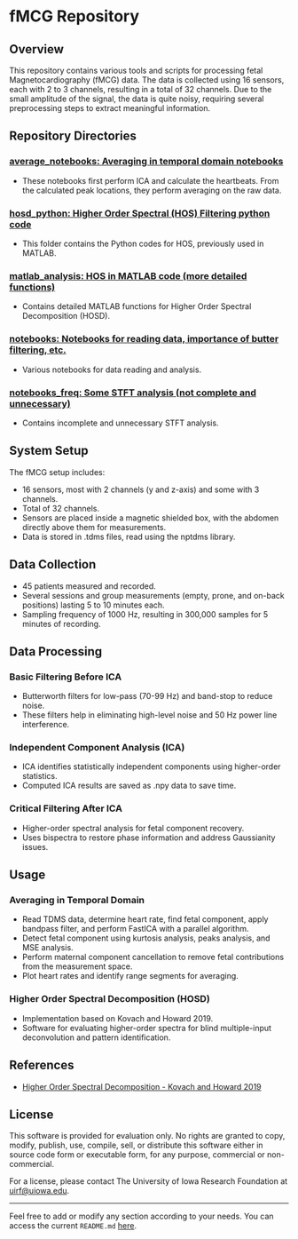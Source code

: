 # fMCG Repository

## Overview

This repository contains various tools and scripts for processing fetal Magnetocardiography (fMCG) data. The data is collected using 16 sensors, each with 2 to 3 channels, resulting in a total of 32 channels. Due to the small amplitude of the signal, the data is quite noisy, requiring several preprocessing steps to extract meaningful information.

## Repository Directories

### [average_notebooks: Averaging in temporal domain notebooks](./average_notebooks/)
- These notebooks first perform ICA and calculate the heartbeats. From the calculated peak locations, they perform averaging on the raw data.

### [hosd_python: Higher Order Spectral (HOS) Filtering python code](./hosd_python/)
- This folder contains the Python codes for HOS, previously used in MATLAB.

### [matlab_analysis: HOS in MATLAB code (more detailed functions)](./matlab_analysis/)
- Contains detailed MATLAB functions for Higher Order Spectral Decomposition (HOSD).

### [notebooks: Notebooks for reading data, importance of butter filtering, etc.](./notebooks/)
- Various notebooks for data reading and analysis.

### [notebooks_freq: Some STFT analysis (not complete and unnecessary)](./notebooks_freq/)
- Contains incomplete and unnecessary STFT analysis.

## System Setup

The fMCG setup includes:
- 16 sensors, most with 2 channels (y and z-axis) and some with 3 channels.
- Total of 32 channels.
- Sensors are placed inside a magnetic shielded box, with the abdomen directly above them for measurements.
- Data is stored in .tdms files, read using the nptdms library.

## Data Collection

- 45 patients measured and recorded.
- Several sessions and group measurements (empty, prone, and on-back positions) lasting 5 to 10 minutes each.
- Sampling frequency of 1000 Hz, resulting in 300,000 samples for 5 minutes of recording.

## Data Processing

### Basic Filtering Before ICA
- Butterworth filters for low-pass (70-99 Hz) and band-stop to reduce noise.
- These filters help in eliminating high-level noise and 50 Hz power line interference.

### Independent Component Analysis (ICA)
- ICA identifies statistically independent components using higher-order statistics.
- Computed ICA results are saved as .npy data to save time.

### Critical Filtering After ICA
- Higher-order spectral analysis for fetal component recovery.
- Uses bispectra to restore phase information and address Gaussianity issues.

## Usage

### Averaging in Temporal Domain
- Read TDMS data, determine heart rate, find fetal component, apply bandpass filter, and perform FastICA with a parallel algorithm.
- Detect fetal component using kurtosis analysis, peaks analysis, and MSE analysis.
- Perform maternal component cancellation to remove fetal contributions from the measurement space.
- Plot heart rates and identify range segments for averaging.

### Higher Order Spectral Decomposition (HOSD)
- Implementation based on Kovach and Howard 2019.
- Software for evaluating higher-order spectra for blind multiple-input deconvolution and pattern identification.

## References

- [Higher Order Spectral Decomposition - Kovach and Howard 2019](https://doi.org/10.1016/j.sigpro.2019.07.007)

## License

This software is provided for evaluation only. No rights are granted to copy, modify, publish, use, compile, sell, or distribute this software either in source code form or executable form, for any purpose, commercial or non-commercial.

For a license, please contact The University of Iowa Research Foundation at uirf@uiowa.edu.

---

Feel free to add or modify any section according to your needs. You can access the current `README.md` [here](https://github.com/z3rd3n/fMCG/blob/bd201f6b98e0b24aaa1f0bd6df3246b34cad0c11/README.md).
